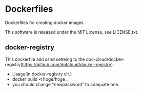 Dockerfiles
===========

Dockerfiles for creating docker images

This software is released under the MIT License, see LICENSE.txt.

## docker-registry

This dockerfile add sshd setteing to the doc-cloud/docker-registry(https://github.com/dotcloud/docker-registry).
* Usage(in docker-registry dir.)
 * docker build -t hoge/hoge .
 * you should change "newpassword" to adequate one.
